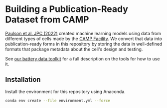 # Building a Publication-Ready Dataset from CAMP

[Paulson et al. JPC (2022)](ihttps://doi.org/10.1016/j.jpowsour.2022.231127) created machine learning models using data from different types of cells made by the [CAMP Facility](https://www.anl.gov/cse/cell-analysis-modeling-and-prototyping-camp-facility).
We convert that data into publication-ready forms in this repository by storing the data in well-defined formats that package metadata about the cell's design and testing.

See [our battery data toolkit](https://github.com/materials-data-facility/battery-data-toolkit) for a full description on the tools for how to use it.

## Installation

Install the environment for this repository using Anaconda. 

```bash
conda env create --file environment.yml --force
```

